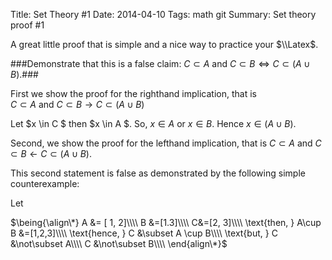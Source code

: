 ﻿Title:  Set Theory #1
Date: 2014-04-10
Tags: math  git 
Summary: Set theory proof #1

A great little proof that is simple and a nice way to practice your $\\Latex$.

###Demonstrate that this is a false claim: $C \subset A$ and $C \subset B \Leftrightarrow C \subset (A \cup B)$.###


First we show the proof for the righthand implication, that is  
$C \subset A$ and $C \subset B \rightarrow C \subset (A \cup B)$   

Let $x \in C $ then $x \in A $. So, $x \in A$ or $x \in B$. Hence $x \in (A \cup B)$.  

Second, we show the proof for the lefthand implication, that is
$C \subset A$ and $C \subset B \leftarrow C \subset (A \cup B)$.  

This second statement is false as demonstrated by the following simple counterexample:  

Let

$\being{\align\*}
A &= [ 1, 2]\\\\ 
  B &=[1.3]\\\\
  C&=[2, 3]\\\\
 \text{then, } A\cup B &=[1,2,3]\\\\
 \text{hence, } C &\subset A \cup B\\\\
 \text{but,  } C &\not\subset A\\\\
 C &\not\subset B\\\\
 \end{align\*}$
